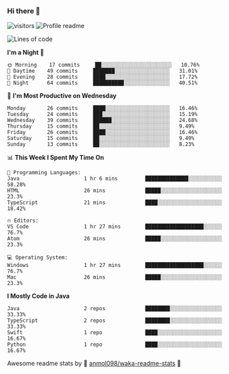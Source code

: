 ### Hi there 👋  
![visitors](https://visitor-badge.laobi.icu/badge?page_id=leverglowh) ![Profile readme](https://github.com/leverglowh/leverglowh/workflows/Profile%20readme/badge.svg?branch=master)

<!--START_SECTION:waka-->
![Lines of code](https://img.shields.io/badge/From%20Hello%20World%20I%27ve%20Written-21139%20lines%20of%20code-blue)

**I'm a Night 🦉** 

```text
🌞 Morning    17 commits     ██░░░░░░░░░░░░░░░░░░░░░░░   10.76% 
🌆 Daytime    49 commits     ███████░░░░░░░░░░░░░░░░░░   31.01% 
🌃 Evening    28 commits     ████░░░░░░░░░░░░░░░░░░░░░   17.72% 
🌙 Night      64 commits     ██████████░░░░░░░░░░░░░░░   40.51%

```
📅 **I'm Most Productive on Wednesday** 

```text
Monday       26 commits     ████░░░░░░░░░░░░░░░░░░░░░   16.46% 
Tuesday      24 commits     ███░░░░░░░░░░░░░░░░░░░░░░   15.19% 
Wednesday    39 commits     ██████░░░░░░░░░░░░░░░░░░░   24.68% 
Thursday     15 commits     ██░░░░░░░░░░░░░░░░░░░░░░░   9.49% 
Friday       26 commits     ████░░░░░░░░░░░░░░░░░░░░░   16.46% 
Saturday     15 commits     ██░░░░░░░░░░░░░░░░░░░░░░░   9.49% 
Sunday       13 commits     ██░░░░░░░░░░░░░░░░░░░░░░░   8.23%

```


📊 **This Week I Spent My Time On** 

```text
💬 Programming Languages: 
Java                     1 hr 6 mins         ██████████████░░░░░░░░░░░   58.28% 
HTML                     26 mins             █████░░░░░░░░░░░░░░░░░░░░   23.3% 
TypeScript               21 mins             ████░░░░░░░░░░░░░░░░░░░░░   18.42%

🔥 Editors: 
VS Code                  1 hr 27 mins        ███████████████████░░░░░░   76.7% 
Atom                     26 mins             █████░░░░░░░░░░░░░░░░░░░░   23.3%

💻 Operating System: 
Windows                  1 hr 27 mins        ███████████████████░░░░░░   76.7% 
Mac                      26 mins             █████░░░░░░░░░░░░░░░░░░░░   23.3%

```

**I Mostly Code in Java** 

```text
Java                     2 repos             ████████░░░░░░░░░░░░░░░░░   33.33% 
TypeScript               2 repos             ████████░░░░░░░░░░░░░░░░░   33.33% 
Swift                    1 repo              ████░░░░░░░░░░░░░░░░░░░░░   16.67% 
Python                   1 repo              ████░░░░░░░░░░░░░░░░░░░░░   16.67%

```



<!--END_SECTION:waka-->


Awesome readme stats by :star2: [anmol098/waka-readme-stats](https://github.com/anmol098/waka-readme-stats) :star2:
